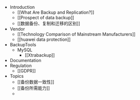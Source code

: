 - Introduction
	- [[What Are Backup and Replication?]]
	- [[Prospect of data backup]]
	- [[数据备份、复制和迁移的区别]]
- Vendor
	- [[Technology Comparison of Mainstream Manufacturers]]
	- [[huawei data protection]]
- BackupTools
	- MySQL
		- [[Xtrabackup]]
- Documentation
- Regulation
	- [[GDPR]]
- Topics
	- [[备份数据一致性]]
	- [[备份所需能力]]
	-